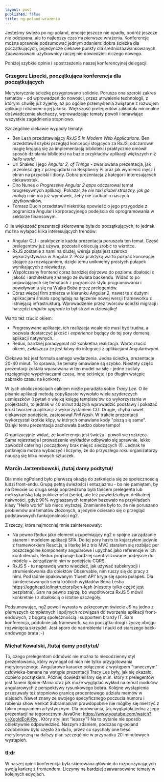 ```yaml
---
layout: post
published: false
title: ng-poland-wrazenia
---
```


Jesteśmy świeżo po ng-poland, emocje jeszcze nie opadły, podróż jeszcze nie odespana, ale to najlepszy czas na pierwsze wrażenia. Konferencję można sprawnie podsumować jednym zdaniem: dobra ścieżka dla początkujących, pojedyncze ciekawe punkty dla średniozaawansowanych. Zaawansowani użytkownicy raczej nie dowiedzieli niczego nowego.

Poniżej szybkie opinie i spostrzeżenia naszej konferencyjnej delegacji.

### Grzegorz Lipecki, początkująca konferencja dla początkujących

Merytorycznie ścieżkę przygotowano solidnie. Porusza ona szeroki zakres tematów - od wprowadzeń do nowości, przez utrwalenie technologii, z którymi chwilę już żyjemy, aż po ogólne przemyślenia związane z rozwojem aplikacji i dbaniem o jej jakość. Większość prelegentów zakładała minimalne doświadczenie słuchaczy, wprowadzając tematy powoli i omawiając wszystkie zagadnienia stopniowo.

Szczególnie ciekawie wypadły tematy:

- Ben Lesh przedstawiający _RxJS 5 In Modern Web Applications_. Ben przedstawił szybki przegląd koncepcji stojących za RxJS, odczarował magię kryjącą się za implementacją biblioteki i praktycznie omówił sposób działania biblioteki na bazie przykładów aplikacji większych niż _hello world_.
- Uri Shaked i jego _Angular 2, of Things_ - zwariowana prezentacja, jak przenieść grę z przeglądarki na Respberry Pi oraz jak wymienić mysz i ekran na przyciski i diody. Dobra prezentacja z kategorii interesujących ciekawostek.
- Ciro Nunes o _Progressive Angular 2 apps_ odczarował temat progresywnych aplikacji. Pokazał, że _nie taki diabeł straszny, jak go malują_ i nie ma już wymówek, żeby nie zadbać o naszych użytkowników.
- Tomasz Ducin przedstawił niekrótką opowieść o jego przygodzie z pogranicza Angular i korporacyjnego podejścia do oprogramowania w sektorze finansowym.

O ile większość prezentacji skierowana była do początkujących, to jednak można wyłapać kilka interesujących trendów:

- Angular CLI - praktycznie każda prezentacja poruszała ten temat. Część prelegentów już używa, pozostali obiecują zrobić to wkrótce.
- RxJS zostanie z nami na dłużej, wersja piąta jest szeroko wykorzystywana w Angular 2. Poza praktyką warto poznać koncepcje stojące za rozwiązaniem, dzięki temu unikniemy prostych pułapek wynikających z niewiedzy.
- Współczesny frontend coraz bardziej dojrzewa do poziomu dbałości o jakość i architekturę znanego ze świata backendu. Widać to po pojawiających się tematach z pogranicza stylu programowania i powoływaniu się na Wujka Boba przez prelegentów.
- Coraz więcej firm zmierza w kierunku Angular 2, nawet te z dużymi aplikacjami śmiało spoglądają na łączenie nowej wersji frameworku z istniejącą infrastrukturą. Wprowadzenie przez twórców ścieżki migracji i narzędzi _angular upgrade_ to był strzał w dziesiątkę!

Warto też rzucić okiem:

- Progresywane aplikacje, ich realizacja wcale nie musi być trudna, a pozwala dostarczyć jakość i _experience_ będący do tej pory domeną aplikacji natywnych.
- Redux, bardziej paradygmat niż konkretna realizacja. Warto rzucić okiem, zwłaszcza że jest łatwy do integracji z aplikacjami Angularowymi.

Ciekawa też jest formuła samego wydarzenia. Jedna ścieżka, prezentacje 20-40 minut. To sprawia, że tematy omawiane są szybko. Niestety część prezentacji została wpasowana w ten model na siłę - jedne zostały rozciągnięte wypełniaczami czasu, inne ściśnięte i po długim wstępie zabrakło czasu na konkrety.

W tych okolicznościach całkiem nieźle poradziła sobie _Tracy Lee_. O ile pisanie aplikacji metodą copy&paste wywołało wiele szyderczych uśmieszków (i pytań o wielką księgę template'ów do wykorzystania w projektach), to jednak w 40 minut zdążyła wprowadzić podstawy i pokazać kroki tworzenia aplikacji z wykorzystaniem CLI. Drugie, chyba nawet ciekawsze podejście, zastosował _Phil Nash_. W trakcie prezentacji wykorzystał krótkie klipy, w których omawiane kody "piszą się same". Dzięki temu prezentacja zachowała bardzo dobre tempo!

Organizacyjnie widać, że konferencja jest świeża i powoli się rozkręca. Sama rejestracja i prowadzenie wykładów odbywało się sprawnie, lekko zawodził catering i początkowy brak miejsc siedzących (!). Jednak te potknięcia można wybaczyć i liczymy, że do przyszłego roku organizatorzy nauczą się kilku nowych sztuczek.

### Marcin Jarzembowski, /tutaj damy podtytuł/

Dla mnie ngPoland było pierwszą okazją do zetknięcia się ze społecznością ludzi front-endu. Grupą pełną świeżości i entuzjazmu - bo nie pamiętam, by na Devoxie co druga sesja poprzedzona była tańcem prelegenta lub meksykańską falą publiczności (serio), ale też powiedziałbym delikatnej naiwności, gdyż 90% wygłaszanych tematów bazowało na przykładach klasy "Hello world" lub nieco wyższej. Znamienne było to, że nie poruszano problemów ani tematów złożonych, a jedynie ocierano się o przegląd podstawowych funkcjonalności ng2.

Z rzeczy, które najmocniej mnie zainteresowały:

- Na pewno Redux jako element uzupełniający ng2 o spójne zarządzanie stanem i modelem aplikacji SPA. Do tej pory hasło to kojarzyłem jedynie z frameworkiem React.js, a literkę M z trio MVC starałem się rozbijać per poszczególne komponenty angularowe i upychać jako referencje w ich kontrolerach. Redux proponuje bardziej scentralizowane podejście do modelu + zarządzanie nim w podejściu CQRS.
- RxJS 5 - tu naprawdę warto wiedzieć, jak używać subskrypcji i strumieniowania dla obiektów Observable, nim ruszy się do pracy z nimi. Pod ładnie opakowanym 'fluent API' kryje się sporo pułapek. Dla zainteresowanych seria krótkich wykładów Bena Lesha https://egghead.io/instructors/ben-lesh (niestety tylko część jest bezpłatna). Sam na pewno zajrzę, bo współtwórca RxJS 5 mówił konkretnie i z dbałością o istotne szczegóły.

Podsumowując, ng2 powoli wyrasta w zakręconym świecie JS na jedno z pierwszych kompletnych i spójnych rozwiązań do tworzenia aplikacji front-endowych, z bogatą społecznością i supportem branży IT. Sam konferencja, podobnie jak framework, są na początku drogi i życzę obojgu rozwinięcia skrzydeł. Jest sporo do nadrobienia i nauki od starszego back-endowego brata ;-)

### Michał Kowalski, /tutaj damy podtytuł/

To, czego prelegentom odmówić nie można to niecodzienny styl prezentowania, który wymagał od nich nie tylko przygotowania merytorycznego. Angularowe karaoke połączone z występem "tanecznym" człowieka-banana na wstępie prezentacji Tracy Lee były, jak się okazało, dopiero początkiem. Później dowiedzieliśmy się m.in. który z prelegentów jest fanem Spider-Mana oraz jak może wyglądać wykład na temat modułów angularowych z perspektywy rysunkowego bobra. Kolejne wystąpienia przesuwały też stopniowo granicę procentowego udziału memów w slajdach. Nawet znany ze swojego specyficznego poczucia humoru i robienia show Venkat Subramaniam prawdopobnie nie mógłby się mierzyć z takim programem artystycznym. Dla porównania, tak wyglądała jedna z jego prezentacji na tegorocznym JavaOne: https://www.youtube.com/watch?v=XgoldEoK-Rw . Który styl jest "lepszy"? Na to pytanie nie sposób obiektywnie odpowiedzieć. Naszym zdaniem, podczas ng-poland ozdobników było często za dużo, przez co spychały one treść merytoryczną na dalszy plan szczególnie w przypadku 20-minutowych wystąpień.

### tl;dr

W naszej opinii konferencja była skierowana głównie do rozpoczynających swoją karierę z frontendem. Liczymy na bardziej zaawansowane tematy w kolejnych edycjach.
